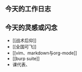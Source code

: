 

## 今天的工作日志

## 今天的灵感或闪念

- [[战术后仰]]
- [[全国可飞]]
- [[vim、markdown与org-mode]]
- [[burp suite]]
- 课代表、

